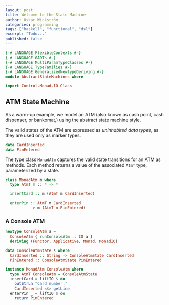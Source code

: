 ```yaml
---
layout: post
title: Welcome to the State Machine
author: Oskar Wickström
categories: programming
tags: ["haskell", "functional", "dsl"]
excerpt: "Todo..."
published: false
---
```


``` haskell
{-# LANGUAGE FlexibleContexts #-}
{-# LANGUAGE GADTs #-}
{-# LANGUAGE MultiParamTypeClasses #-}
{-# LANGUAGE TypeFamilies #-}
{-# LANGUAGE GeneralizedNewtypeDeriving #-}
module AbstractStateMachines where

import Control.Monad.IO.Class
```

ATM State Machine
-----------------

As a warm-up example, we model an ATM (also known as cash point, cash dispenser, or bankomat,) using the abstract state machine style.

The valid states of the ATM are expressed as *uninhabited data types*, as they are used only as marker types.

``` haskell
data CardInserted
data PinEntered
```

The type class `MonadAtm` captures the valid state transitions for an ATM as methods. Each method returns a value of the associated `AtmT` type, parameterized by a state.

``` haskell
class MonadAtm m where
  type AtmT m :: * -> *

  insertCard :: m (AtmT m CardInserted)

  enterPin :: AtmT m CardInserted
           -> m (AtmT m PinEntered)
```

### A Console ATM

``` haskell
newtype ConsoleAtm a =
  ConsoleAtm { runConsoleAtm :: IO a }
  deriving (Functor, Applicative, Monad, MonadIO)

data ConsoleAtmState s where
  CardInserted :: String -> ConsoleAtmState CardInserted
  PinEntered :: ConsoleAtmState PinEntered

instance MonadAtm ConsoleAtm where
  type AtmT ConsoleAtm = ConsoleAtmState
  insertCard = liftIO $ do
    putStrLn "Card number:"
    CardInserted <$> getLine
  enterPin _ = liftIO $ do
    return PinEntered
```
